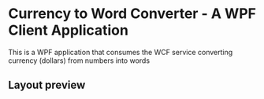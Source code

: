 # Currency to Word Converter - A WPF Client Application
This is a WPF application that consumes the WCF service converting currency (dollars) from numbers into words

## Layout preview

